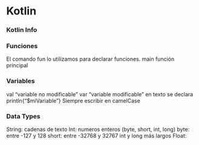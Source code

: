 # Kotlin
### Kotlin Info

### Funciones
El comando fun lo utilizamos para declarar funciones.
	main función principal

### Variables
val “variable no modificable”
var “variable modificable”
	en texto se declara println{“$miVariable”}
Siempre escribir en camelCase

### Data Types
String: cadenas de texto
Int: numeros enteros (byte, short, int, long)
	byte: entre -127 y 128
	short: entre -32768 y 32767		int y long más largos
Float: 

	
